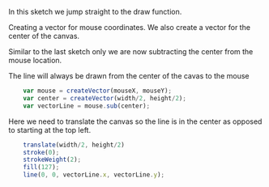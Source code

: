 In this sketch we jump straight to the draw function.

Creating a vector for mouse coordinates.
We also create a vector for the center of the canvas.


Similar to the last sketch only we are now subtracting 
the center from the mouse location.

The line will always be drawn from the center of the cavas to the mouse


```js
    var mouse = createVector(mouseX, mouseY);
    var center = createVector(width/2, height/2);
    var vectorLine = mouse.sub(center);
```

Here we need to translate the canvas so the line is in the center
as opposed to starting at the top left.

    
```js
    translate(width/2, height/2)
    stroke(0);
    strokeWeight(2);
    fill(127);
    line(0, 0, vectorLine.x, vectorLine.y);

```
